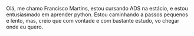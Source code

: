 Olá, me chamo Francisco Martins, estou cursando ADS na estácio, e estou entusiasmado em aprender python.
Estou caminhando a passos pequenos e lento, mas, creio que com vontade e com bastante estudo, vo chegar onde eu quero.

